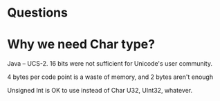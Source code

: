 Questions
====

# Why we need Char type?

Java – UCS-2. 
16 bits were not sufficient for Unicode's user community.

4 bytes per code point is a waste of memory, and 2 bytes aren't enough

Unsigned Int is OK to use instead of Char
U32, UInt32, whatever.